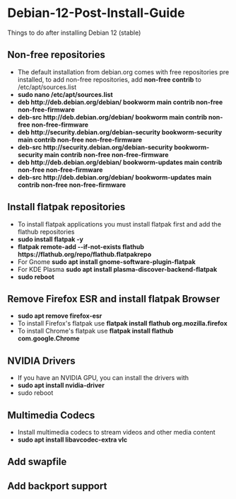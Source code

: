 # Debian-12-Post-Install-Guide

Things to do after installing Debian 12 (stable)

## Non-free repositories

<ul>
  <li>The default installation from debian.org comes with free repositories pre installed, to add non-free repositories, add <strong>non-free contrib</strong> to /etc/apt/sources.list</li>
  <li><strong>sudo nano /etc/apt/sources.list</strong></li>
  <li><strong>deb http://deb.debian.org/debian/ bookworm main contrib non-free non-free-firmware</strong></li>
  <li><strong>deb-src http://deb.debian.org/debian/ bookworm main contrib non-free non-free-firmware</strong></li>
  <li><strong>deb http://security.debian.org/debian-security bookworm-security main contrib non-free non-free-firmware</strong></li>
  <li><strong>deb-src http://security.debian.org/debian-security bookworm-security main contrib non-free non-free-firmware</strong></li>
  <li><strong>deb http://deb.debian.org/debian/ bookworm-updates main contrib non-free non-free-firmware</strong></li>
  <li><strong>deb-src http://deb.debian.org/debian/ bookworm-updates main contrib non-free non-free-firmware</strong></li>
</ul>

## Install flatpak repositories

<ul>
  <li>To install flatpak applications you must install flatpak first and add the flathub repositories</li>
  <li><strong>sudo install flatpak -y</strong></li>
  <li><strong>flatpak remote-add --if-not-exists flathub https://flathub.org/repo/flathub.flatpakrepo</strong></li>
  <li>For Gnome <strong>sudo apt install gnome-software-plugin-flatpak</strong></li>
  <li>For KDE Plasma <strong>sudo apt install plasma-discover-backend-flatpak</strong></li>
  <li><strong>sudo reboot</strong></li>
</ul>

## Remove Firefox ESR and install flatpak Browser

<ul>
  <li><strong>sudo apt remove firefox-esr</strong></li>
  <li>To install Firefox's flatpak use <strong>flatpak install flathub org.mozilla.firefox</strong></li>
  <li>To install Chrome's flatpak use <strong>flatpak install flathub com.google.Chrome</strong></li>
</ul>

## NVIDIA Drivers

<ul>
  <li>If you have an NVIDIA GPU, you can install the drivers with</li>
  <li><strong>sudo apt install nvidia-driver</strong></li>
  <li>sudo reboot</li>
</ul>

## Multimedia Codecs

<ul>
  <li>Install multimedia codecs to stream videos and other media content</li>
  <li><strong>sudo apt install libavcodec-extra vlc</strong></li>
</ul>

## Add swapfile

## Add backport support
